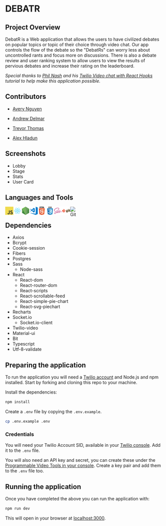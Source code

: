 # DEBATR

## Project Overview

DebatR is a Web application that allows the users to have civilized debates on popular topics or topic of their choice through video chat. Our app controls the flow of the debate so the "DebatRs" can worry less about uncontrolled rants and focus more on discussions. There is also a debate review and user ranking system to allow users to view the results of pervious debates and increase their rating on the leaderboard. 

*Special thanks to [Phil Nash](https://github.com/philnash) and his [Twilio Video chat with React Hooks](https://github.com/philnash/twilio-video-react-hooks) tutorial to help make this application possible.*

## Contributors

- [Avery Nguyen](https://github.com/Avery-Nguyen)

- [Andrew Delmar](https://github.com/andrewdelmar87)

- [Trevor Thomas](https://github.com/BDeWitt-Cohen)

- [Alex Hladun](https://github.com/alex-hladun)

## Screenshots

- Lobby
- Stage
- Stats
- User Card

## Languages and Tools
<img align="left" alt="JavaScript" width="26px" src="https://raw.githubusercontent.com/github/explore/80688e429a7d4ef2fca1e82350fe8e3517d3494d/topics/javascript/javascript.png" />
<img align="left" alt="React" width="26px" src="https://raw.githubusercontent.com/github/explore/80688e429a7d4ef2fca1e82350fe8e3517d3494d/topics/react/react.png" />
<img align="left" alt="Node.js" width="26px" src="https://raw.githubusercontent.com/github/explore/80688e429a7d4ef2fca1e82350fe8e3517d3494d/topics/nodejs/nodejs.png" />
<img align="left" alt="Visual Studio Code" width="26px" src="https://raw.githubusercontent.com/github/explore/80688e429a7d4ef2fca1e82350fe8e3517d3494d/topics/visual-studio-code/visual-studio-code.png" />
<img align="left" alt="HTML5" width="26px" src="https://raw.githubusercontent.com/github/explore/80688e429a7d4ef2fca1e82350fe8e3517d3494d/topics/html/html.png" />
<img align="left" alt="CSS3" width="26px" src="https://raw.githubusercontent.com/github/explore/80688e429a7d4ef2fca1e82350fe8e3517d3494d/topics/css/css.png" />
<img align="left" alt="Sass" width="26px" src="https://raw.githubusercontent.com/github/explore/80688e429a7d4ef2fca1e82350fe8e3517d3494d/topics/sass/sass.png" />
<img align="left" alt="Git" width="26px" src="https://raw.githubusercontent.com/github/explore/80688e429a7d4ef2fca1e82350fe8e3517d3494d/topics/git/git.png" />
<img align="left" alt="Git" width="26px" src="https://upload.wikimedia.org/wikipedia/commons/thumb/2/29/Postgresql_elephant.svg/1200px-Postgresql_elephant.svg.png" />
<br/>

## Dependencies
- Axios
- Bcrypt
- Cookie-session
- Fibers
- Postgres
- Sass
  - Node-sass
- React
  - React-dom
  - React-router-dom
  - React-scripts
  - React-scrollable-feed
  - React-simple-pie-chart
  - React-svg-piechart
- Recharts
- Socket.io
  - Socket.io-client
- Twilio-video
- Material-ui
- Bit
- Typescript
- Utf-8-validate

## Preparing the application

To run the application you will need a [Twilio account](https://www.twilio.com/try-twilio) and Node.js and npm installed. Start by forking and cloning this repo to your machine.


Install the dependencies:

```bash
npm install
```

Create a `.env` file by copying the `.env.example`.

```bash
cp .env.example .env
```

### Credentials

You will need your Twilio Account SID, available in your [Twilio console](https://www.twilio.com/console). Add it to the `.env` file.

You will also need an API key and secret, you can create these under the [Programmable Video Tools in your console](https://www.twilio.com/console/video/project/api-keys). Create a key pair and add them to the `.env` file too.

## Running the application

Once you have completed the above you can run the application with:

```bash
npm run dev
```

This will open in your browser at [localhost:3000](http://localhost:3000).
